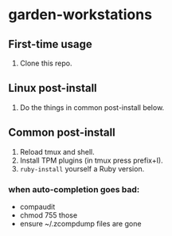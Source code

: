 # garden-workstations

## First-time usage

1. Clone this repo.

## Linux post-install

1. Do the things in common post-install below.

## Common post-install

1. Reload tmux and shell.
1. Install TPM plugins (in tmux press prefix+I).
1. `ruby-install` yourself a Ruby version.


### when auto-completion goes bad:

* compaudit
* chmod 755 those
* ensure ~/.zcompdump files are gone
